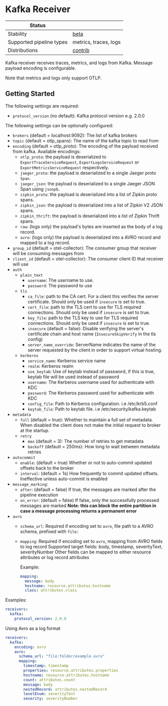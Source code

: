 # Kafka Receiver

| Status                   |                       |
| ------------------------ | --------------------- |
| Stability                | [beta]                |
| Supported pipeline types | metrics, traces, logs |
| Distributions            | [contrib]             |

Kafka receiver receives traces, metrics, and logs from Kafka. Message payload encoding is configurable.

Note that metrics and logs only support OTLP.

## Getting Started

The following settings are required:

- `protocol_version` (no default): Kafka protocol version e.g. 2.0.0

The following settings can be optionally configured:

- `brokers` (default = localhost:9092): The list of kafka brokers
- `topic` (default = otlp_spans): The name of the kafka topic to read from
- `encoding` (default = otlp_proto): The encoding of the payload received from kafka. Available encodings:
  - `otlp_proto`: the payload is deserialized to `ExportTraceServiceRequest`, `ExportLogsServiceRequest` or `ExportMetricsServiceRequest` respectively.
  - `jaeger_proto`: the payload is deserialized to a single Jaeger proto `Span`.
  - `jaeger_json`: the payload is deserialized to a single Jaeger JSON Span using `jsonpb`.
  - `zipkin_proto`: the payload is deserialized into a list of Zipkin proto spans.
  - `zipkin_json`: the payload is deserialized into a list of Zipkin V2 JSON spans.
  - `zipkin_thrift`: the payload is deserialized into a list of Zipkin Thrift spans.
  - `raw`: (logs only) the payload's bytes are inserted as the body of a log record.
  - `avro`: (logs only) the payload is deserialized into a AVRO record and mapped to a log record.
- `group_id` (default = otel-collector):  The consumer group that receiver will be consuming messages from
- `client_id` (default = otel-collector): The consumer client ID that receiver will use
- `auth`
  - `plain_text`
    - `username`: The username to use.
    - `password`: The password to use
  - `tls`
    - `ca_file`: path to the CA cert. For a client this verifies the server certificate. Should
      only be used if `insecure` is set to true.
    - `cert_file`: path to the TLS cert to use for TLS required connections. Should
      only be used if `insecure` is set to true.
    - `key_file`: path to the TLS key to use for TLS required connections. Should
      only be used if `insecure` is set to true.
    - `insecure` (default = false): Disable verifying the server's certificate
      chain and host name (`InsecureSkipVerify` in the tls config)
    - `server_name_override`: ServerName indicates the name of the server requested by the client
      in order to support virtual hosting.
  - `kerberos`
    - `service_name`: Kerberos service name
    - `realm`: Kerberos realm
    - `use_keytab`:  Use of keytab instead of password, if this is true, keytab file will be used instead of password
    - `username`: The Kerberos username used for authenticate with KDC
    - `password`: The Kerberos password used for authenticate with KDC
    - `config_file`: Path to Kerberos configuration. i.e /etc/krb5.conf
    - `keytab_file`: Path to keytab file. i.e /etc/security/kafka.keytab
- `metadata`
  - `full` (default = true): Whether to maintain a full set of metadata. When
    disabled the client does not make the initial request to broker at the
    startup.
  - `retry`
    - `max` (default = 3): The number of retries to get metadata
    - `backoff` (default = 250ms): How long to wait between metadata retries
- `autocommit`
  - `enable`: (default = true) Whether or not to auto-commit updated offsets back to the broker
  - `interval`: (default = 1s) How frequently to commit updated offsets. Ineffective unless auto-commit is enabled
- `message_marking`:
  - `after`: (default =  false)  If true, the messages are marked after the pipeline execution
  - `on_error`: (default = false) If false, only the successfully processed messages are marked
     **Note: this can block the entire partition in case a message processing returns a permanent error**
- `avro`
  - `schema_url`: Required if encoding set to `avro`, file path to a AVRO schema, prefixed with `file:`
  - `mapping`: Required if encoding set to `avro`, mapping from AVRO fields to log record
    Supported target fields: body, timestamp, severityText, severityNumber
    Other fields can be mapped to either resource attributes or log record attributes

    Example:
    ```yaml
    mapping:
      message: body
      hostname: resource.attributes.hostname
      class: attributes.class
    ```

Examples:

```yaml
receivers:
  kafka:
    protocol_version: 2.0.0
```

Using Avro as a log format

```yaml
receivers:
  kafka:
    encoding: avro
    avro:
      schema_url: "file:folder/example.avro"
      mapping:
        timestamp: timestamp
        properties: resource.attributes.properties
        hostname: resource.attributes.hostname
        count: attributes.count
        message: body
        nestedRecord: attributes.nestedRecord
        levelEnum: severityText
        severity: severityNumber
```

[beta]: https://github.com/open-telemetry/opentelemetry-collector#beta
[contrib]: https://github.com/open-telemetry/opentelemetry-collector-releases/tree/main/distributions/otelcol-contrib

